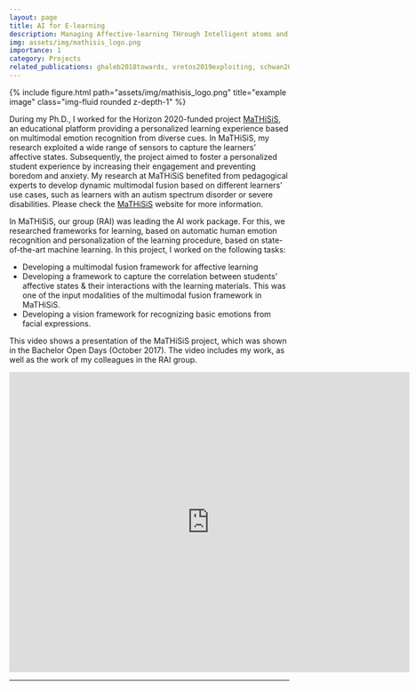 ```yaml
---
layout: page
title: AI for E-learning
description: Managing Affective-learning THrough Intelligent atoms and Smart InteractionS (MaTHiSiS)
img: assets/img/mathisis_logo.png
importance: 1
category: Projects
related_publications: ghaleb2018towards, vretos2019exploiting, schwan2017high
---
```

<div class="row">
    <div class="col-sm mt-3 mt-md-0">
        {% include figure.html path="assets/img/mathisis_logo.png" title="example image" class="img-fluid rounded z-depth-1" %}
    </div>
</div>
<div class="caption">
</div>

During my Ph.D., I worked for the Horizon 2020-funded project [MaTHiSiS](http://mathisis-project.eu/), an educational platform providing a personalized learning experience based on multimodal emotion recognition from diverse cues. In MaTHiSiS, my research exploited a wide range of sensors to capture the learners’ affective states. Subsequently, the project aimed to foster a personalized student experience by increasing their engagement and preventing boredom and anxiety. My research at MaTHiSiS benefited from pedagogical experts to develop dynamic multimodal fusion based on different learners’ use cases, such as learners with an autism spectrum disorder or severe disabilities. Please check the [MaTHiSiS](http://mathisis-project.eu/) website for more information.

<p>In MaTHiSiS, our group (RAI) was leading the AI work package. For this, we researched frameworks for learning, based on automatic human emotion recognition and personalization of the learning procedure, based on state-of-the-art machine learning.
In this project, I worked on the following tasks:

<ul>
<li>Developing a multimodal fusion framework for affective learning</li>
<li> Developing a framework to capture the correlation between students’ affective states & their interactions with the learning materials. This was one of the input modalities of the multimodal fusion framework in MaTHiSiS.</li>
<li>Developing a vision framework for recognizing basic emotions from facial expressions.</li>
</ul></p>

This video shows a presentation of the MaTHiSiS project, which was shown in the Bachelor Open Days (October 2017). The video includes my work, as well as the work of my colleagues in the RAI group.

<p><iframe title="MaTHiSiS presentation October 2017" width="720" height="540" src="https://www.youtube.com/embed/TonwoAOb0cc?feature=oembed" frameborder="0" allow="accelerometer; autoplay; clipboard-write; encrypted-media; gyroscope; picture-in-picture" allowfullscreen></iframe></p>
<hr />
